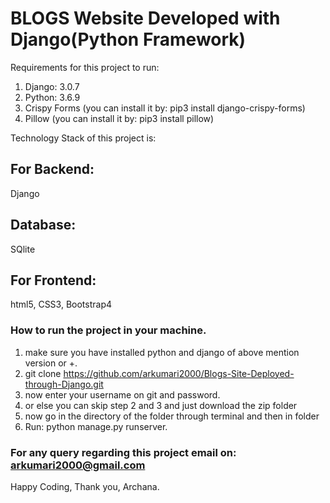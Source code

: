# BLOGS Website Developed with Django(Python Framework)

Requirements for this project to run:
1. Django: 3.0.7
3. Python: 3.6.9
4. Crispy Forms (you can install it by: pip3 install django-crispy-forms)
5. Pillow (you can install it by: pip3 install pillow)

Technology Stack of this project is:
## For Backend:
Django
## Database:
SQlite
## For Frontend:
html5, CSS3, Bootstrap4

### How to run the project in your machine.
1. make sure you have installed python and django of above mention version or +.
2. git clone https://github.com/arkumari2000/Blogs-Site-Deployed-through-Django.git
3. now enter your username on git and password.
4. or else you can skip step 2 and 3 and just download the zip folder
5. now go in the directory of the folder through terminal and then in folder
5. Run: python manage.py runserver.

 ### For any query regarding this project email on: arkumari2000@gmail.com
 
 Happy Coding,
 Thank you,
 Archana.

